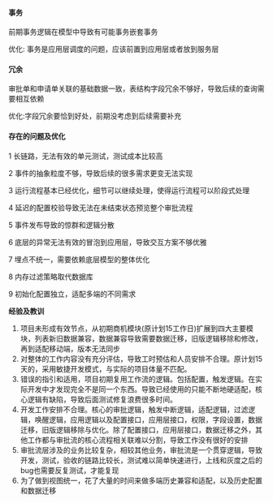 #### 事务

前期事务逻辑在模型中导致有可能事务嵌套事务

优化: 事务是应用层调度的问题，应该前置到应用层或者放到服务层

#### 冗余

审批单和申请单关联的基础数据一致，表结构字段冗余不够好，导致后续的查询需要相互依赖

优化:字段冗余要恰到好处，前期没考虑到后续需要补充



#### 存在的问题及优化

1  长链路，无法有效的单元测试，测试成本比较高

2 事件的抽象粒度不够，导致后续的很多需求更变无法实现

3 运行流程基本已经优化，细节可以继续处理，使得运行流程可以阶段式处理

4 延迟的配置校验导致无法在未结束状态预览整个审批流程 

5 事件发布导致的惊群和逻辑分散

6 底层的异常无法有效的冒泡到应用层，导致交互方案不够优雅

7 埋点不统一，需要依赖底层模型的整体优化

8 内存过滤策略取代数据库

9 初始化配置独立，适配多端的不同需求





**经验及教训**

1. 项目未形成有效节点，从初期商机模块(原计划15工作日)扩展到四大主要模块，列表新旧数据兼容，数据兼容导致需要数据迁移，旧版逻辑移除和修改，再到适配移动端，版本无法同步
2. 对整体的工作内容没有充分评估，导致工时预估和人员安排不合理。原计划15天的，采用敏捷开发模式，与实际的项目体量不匹配。
3. 错误的指引和适用，项目初期复用工作流的逻辑。包括配置，触发逻辑。在实际开发中才发现完全不是同一个东西。导致已经使用的只能不断地硬适配，核心逻辑有缺陷，导致后面测试修复浪费很多时间。
4. 开发工作安排不合理。核心的审批逻辑，触发中断逻辑，适配逻辑，过滤逻辑，唤醒逻辑，应用逻辑以及配置接口，应用层接口，权限，字段设置，数据迁移，旧版逻辑移除与优化。除了配置接口，应用层接口，数据迁移之外，其他工作都与审批流的核心流程相关联难以分割，导致工作没有很好的安排
5. 审批流层涉及的业务比较复杂，相较其他业务，审批流是一个贯穿逻辑，导致开发，测试，验收的链路比较长，测试难以简单快速进行，上线和灰度之后的bug也需要反复测试，才能复现
6. 为了做到视图统一，花了大量的时间来做多端历史兼容和适配，以及历史配置和数据迁移